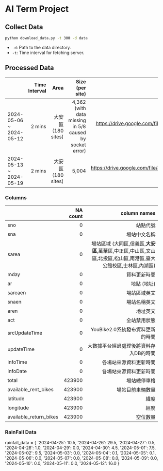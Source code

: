 # AI Term Project

## Collect Data

```bash
python download_data.py -t 300 -d data 
```

- `-d`: Path to the data directory.
- `-t`: Time interval for fetching server.


## Processed Data
|                         |  Time Interval  |        Area        |  Size (per site) |  Download Link                                                                        |
|:------------------------|----------------:|-------------------:|-----------------:|--------------------------------------------------------------------------------------:|
| 2024-05-06 ~ 2024-05-12 |      2 mins     |  大安區 (180 sites) |       4,362 (with data missing in 5/8 caused by socket error)  | https://drive.google.com/file/d/1dRaOBnsf8pavtQtFlDFrM--o09W6CLiZ/view?usp=drive_link |  
| 2024-05-13 ~ 2024-05-19 |      2 mins     |  大安區 (180 sites) |       5,004      | https://drive.google.com/file/d/10ZNX_Fs73Dod9WoSnm6XonltMY5dtFV-/view?usp=drive_link |

### Columns
|                        |   NA count |    column names  |
|:-----------------------|-----------:|-----------------:|
| sno                    |         0  | 站點代號           |
| sna                    |         0  | 場站中文名稱       |
| sarea                  |         0  | 場站區域 (大同區,信義區,**大安區**,萬華區,中正區,中山區,文山區,北投區,松山區,南港區,臺大公館校區,士林區,內湖區) |
| mday                   |         0  | 資料更新時間       |
| ar                     |         0  | 地點 (地址)       |
| sareaen                |         0  | 場站區域英文       |
| snaen                  |         0  | 場站名稱英文       |
| aren                   |         0  | 地址英文          |
| act                    |         0  | 全站禁用狀態       |
| srcUpdateTime          |         0  | YouBike2.0系統發布資料更新的時間 |
| updateTime             |         0  | 大數據平台經過處理後將資料存入DB的時間 |
| infoTime               |         0  | 各場站來源資料更新時間 |
| infoDate               |         0  | 各場站來源資料更新時間 |
| total                  |    423900  | 場站總停車格       |
| available_rent_bikes   |    423900  | 場站目前車輛數量    |
| latitude               |    423900  | 緯度              |
| longitude              |    423900  | 經度              |
| available_return_bikes |    423900  | 空位數量          |

### RainFall Data
rainfall_data = {
    '2024-04-25': 10.5,
    '2024-04-26': 29.5,
    '2024-04-27': 0.5,
    '2024-04-28': 1.0,
    '2024-04-29': 0.0,
    '2024-04-30': 4.5,
    '2024-05-01': 7.5,
    '2024-05-02': 9.5,
    '2024-05-03': 0.0,
    '2024-05-04': 0.1,
    '2024-05-05': 0.1,
    '2024-05-06': 0.0,
    '2024-05-07': 0.0,
    '2024-05-08': 0.0,
    '2024-05-09': 0.0,
    '2024-05-10': 0.0,
    '2024-05-11': 0.0,
    '2024-05-12': 16.0
}
